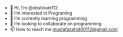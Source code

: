 - 👋 Hi, I’m @obstinate112
- 👀 I’m interested in Programing
- 🌱 I’m currently learning programming
- 💞️ I’m looking to collaborate on programming
- 📫 How to reach me mustafazahid00112@gmail.com

<!---
obstinate112/obstinate112 is a ✨ special ✨ repository because its `README.md` (this file) appears on your GitHub profile.
You can click the Preview link to take a look at your changes.
--->
